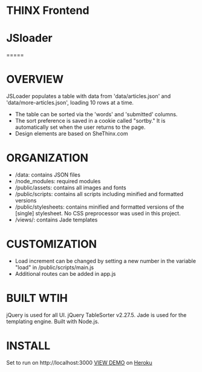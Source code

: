 # THINX Frontend
# JSloader
=====

# OVERVIEW
JSLoader populates a table with data from 'data/articles.json' and 'data/more-articles.json', loading 10 rows at a time.
-  The table can be sorted via the 'words' and 'submitted' columns.
-  The sort preference is saved in a cookie called "sortby." It is automatically set when the user returns to the page.
-  Design elements are based on SheThinx.com

# ORGANIZATION
- /data: contains JSON files
- /node_modules: required modules
- /public/assets: contains all images and fonts
- /public/scripts: contains all scripts including minified and formatted versions
- /public/stylesheets: contains minified and formatted versions of the [single] stylesheet. No CSS preprocessor was used in this project.
- /views/: contains Jade templates

# CUSTOMIZATION
-  Load increment can be changed by setting a new number in the variable "load" in /public/scripts/main.js
-  Additional routes can be added in app.js

# BUILT WTIH
jQuery is used for all UI.
jQuery TableSorter v2.27.5.
Jade is used for the templating engine.
Built with Node.js.

# INSTALL
Set to run on http://localhost:3000
[VIEW DEMO](https://aqueous-harbor-83322.herokuapp.com) on [Heroku](http://herokuapp.com)
